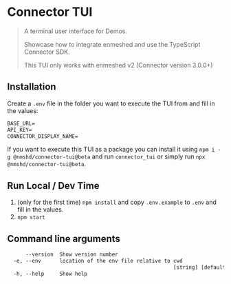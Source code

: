 # Connector TUI

> A terminal user interface for Demos.
>
> Showcase how to integrate enmeshed and use the TypeScript Connector SDK.
>
> This TUI only works with enmeshed v2 (Connector version 3.0.0+)

## Installation

Create a `.env` file in the folder you want to execute the TUI from and fill in the values:

```txt
BASE_URL=
API_KEY=
CONNECTOR_DISPLAY_NAME=
```

If you want to execute this TUI as a package you can install it using `npm i -g @nmshd/connector-tui@beta` and run `connector_tui` or simply run `npx @nmshd/connector-tui@beta`.

## Run Local / Dev Time

1. (only for the first time) `npm install` and copy `.env.example` to `.env` and fill in the values.
2. `npm start`

## Command line arguments

```txt
      --version  Show version number                                   [boolean]
  -e, --env      location of the env file relative to cwd
                                                      [string] [default: ".env"]
  -h, --help     Show help                                             [boolean]
```
